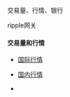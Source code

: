
交易量、行情、银行

ripple网关

#### 交易量和行情
- [国际行情](https://charts.ripple.com/#/markets/XRP/CNY)
- [国内行情](http://chart.ripplefox.com)

-

